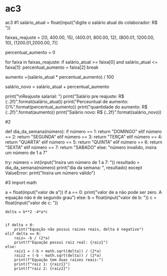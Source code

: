 # ac3
ac3
#1
salário_atual = float(input("digite o salário atual do colaborador: R$ "))

faixas_reajuste = [(0, 400.00, 15), (400.01, 800.00, 12), (800.01, 1200.00, 10), (1200.01,2000.00, 7)]

percentual_aumento = 0

for faixa in faixas_reajuste:
    if salário_atual >= faixa[0] and salário_atual <= faixa[1]:
        percentual_aumento = faixa[2]
        break

aumento =(salário_atual * percentual_aumento) / 100

salário_novo = salário_atual + percentual_aumento


print("\nReajuste salarial: ")
print("Salário pre reajuste: R$ {:.2f}".format(salário_atual))
print("Perceuntual de aumento: {}%".format(percentual_aumento))
print("quantidade do aumento: R$ {:.2f}".format(aumento))
print("Salário novo: R$ {:.2f}".format(salário_novo))



#2

def dia_da_semana(número):
    if número == 1:
        return "DOMINGO"
    elif número == 2:
        return "SEGUNDA"
    elif número == 3:
        return "TERÇA"
    elif número == 4:
        return "QUARTA"
    elif número == 5:
        return "QUINTA"
    elif número == 6:
        return "SEXTA"
    elif número == 7:
        return "SABADO"
    else: "número invalido, insira um número de 1 a 7"


try:
    número = int(input("Insira um número de 1 a 7: "))
    resultado = dia_da_semana(número)
    print("dia da semana: ", resultado)
except ValueError:
    print("Insira um número válido")


#3
import math

a = float(input("valor de a"))
if a == 0:
    print("valor de a não pode ser zero. A equação não é de segundo grau")
else:
    b = float(input("valor de b: "))
    c = float(input("valor de c: "))

    delta = b**2 -4*a*c


    if delta < 0:
        print("Equação não possui raizes reais, delta é negativo")
    elif delta == 0:
        raiz= -b / (2*a)
        print(f"Equação possui raiz real: {raiz}")
    else:
        raiz1 = (-b + math.sqrt(delta)) / (2*a)
        raiz2 = (-b - math.sqrt(delta)) / (2*a)
        print(f"Equação tem duas raízes reais:")
        print(f"raiz 1: {raiz1}")
        print(f"raiz 2: {raiz2}")
